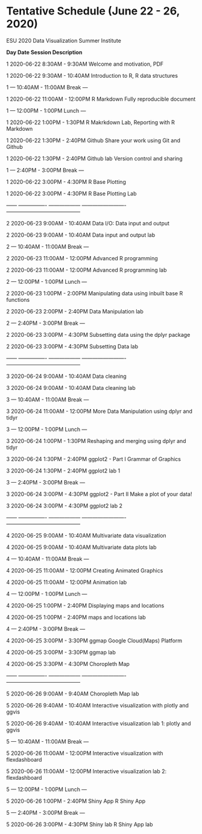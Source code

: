 # Tentative Schedule (June 22 - 26, 2020)
ESU 2020  Data Visualization Summer Institute


**Day   Date                Session                       Description**

1 2020-06-22 8:30AM - 9:30AM Welcome and motivation, PDF 

1 2020-06-22 9:30AM - 10:40AM Introduction to R, R data structures 

1 — 10:40AM - 11:00AM Break — 

1 2020-06-22 11:00AM - 12:00PM R Markdown Fully reproducible document 

1 — 12:00PM - 1:00PM Lunch — 

1 2020-06-22 1:00PM - 1:30PM R Makrkdown Lab,  Reporting with R Markdown 

1 2020-06-22 1:30PM - 2:40PM Github Share your work using Git and Github 

1 2020-06-22 1:30PM - 2:40PM Github lab Version control and sharing 

1 — 2:40PM - 3:00PM Break — 

1 2020-06-22 3:00PM - 4:30PM R Base Plotting 

1 2020-06-22 3:00PM - 4:30PM R Base Plotting Lab

—— —————- —————— ————————- —————————————— 

2 2020-06-23 9:00AM - 10:40AM Data I/O: Data input and output 

2 2020-06-23 9:00AM - 10:40AM  Data input and output lab 

2 — 10:40AM - 11:00AM Break — 

2 2020-06-23 11:00AM - 12:00PM  Advanced R programming 

2 2020-06-23 11:00AM - 12:00PM  Advanced R programming lab 

2 — 12:00PM - 1:00PM Lunch — 

2 2020-06-23 1:00PM - 2:00PM  Manipulating data using inbuilt base R functions 

2 2020-06-23 2:00PM - 2:40PM Data Manipulation lab 

2 — 2:40PM - 3:00PM Break — 

2 2020-06-23 3:00PM - 4:30PM  Subsetting data using the dplyr package 

2 2020-06-23 3:00PM - 4:30PM Subsetting Data lab

—— —————- —————— ————————- —————————————— 

3 2020-06-24 9:00AM - 10:40AM Data cleaning 

3 2020-06-24 9:00AM - 10:40AM Data cleaning lab

3 — 10:40AM - 11:00AM Break — 

3 2020-06-24 11:00AM - 12:00PM More Data Manipulation using dplyr and tidyr 

3 — 12:00PM - 1:00PM Lunch — 

3 2020-06-24 1:00PM - 1:30PM  Reshaping and merging using dplyr and tidyr 

3 2020-06-24 1:30PM - 2:40PM ggplot2 - Part I Grammar of Graphics 

3 2020-06-24 1:30PM - 2:40PM ggplot2 lab 1

3 — 2:40PM - 3:00PM Break — 

3 2020-06-24 3:00PM - 4:30PM ggplot2 - Part II Make a plot of your data! 

3 2020-06-24 3:00PM - 4:30PM ggplot2 lab 2

—— —————- —————— ————————- —————————————— 

4 2020-06-25 9:00AM - 10:40AM  Multivariate data visualization 

4 2020-06-25 9:00AM - 10:40AM Multivariate data plots lab

4 — 10:40AM - 11:00AM Break — 

4 2020-06-25 11:00AM - 12:00PM  Creating Animated Graphics 

4 2020-06-25 11:00AM - 12:00PM Animation lab 

4 — 12:00PM - 1:00PM Lunch — 

4 2020-06-25 1:00PM - 2:40PM  Displaying maps and locations 

4 2020-06-25 1:00PM - 2:40PM  maps and locations lab 

4 — 2:40PM - 3:00PM Break — 

4 2020-06-25 3:00PM - 3:30PM ggmap Google Cloud(Maps) Platform 

4 2020-06-25 3:00PM - 3:30PM ggmap lab

4 2020-06-25 3:30PM - 4:30PM Choropleth Map 

—— —————- —————— ————————- —————————————— 

5 2020-06-26 9:00AM - 9:40AM Choropleth Map lab

5 2020-06-26 9:40AM - 10:40AM  Interactive visualization with plotly and ggvis 

5 2020-06-26 9:40AM - 10:40AM Interactive visualization lab 1: plotly and ggvis 

5 — 10:40AM - 11:00AM Break — 

5 2020-06-26 11:00AM - 12:00PM Interactive visualization with flexdashboard 

5 2020-06-26 11:00AM - 12:00PM Interactive visualization lab 2: flexdashboard 

5 — 12:00PM - 1:00PM Lunch — 

5 2020-06-26 1:00PM - 2:40PM Shiny App R Shiny App 

5 — 2:40PM - 3:00PM Break — 

5 2020-06-26 3:00PM - 4:30PM Shiny lab R Shiny App lab 

